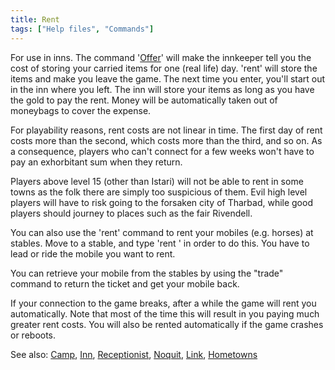 ```yaml
---
title: Rent
tags: ["Help files", "Commands"]
---
```

For use in inns. The command '[Offer](Offer "wikilink")' will make the
innkeeper tell you the cost of storing your carried items for one (real
life) day. 'rent' will store the items and make you leave the game. The
next time you enter, you'll start out in the inn where you left. The inn
will store your items as long as you have the gold to pay the rent.
Money will be automatically taken out of moneybags to cover the expense.

For playability reasons, rent costs are not linear in time. The first
day of rent costs more than the second, which costs more than the third,
and so on. As a consequence, players who can't connect for a few weeks
won't have to pay an exhorbitant sum when they return.

Players above level 15 (other than Istari) will not be able to rent in
some towns as the folk there are simply too suspicious of them. Evil
high level players will have to risk going to the forsaken city of
Tharbad, while good players should journey to places such as the fair
Rivendell.

You can also use the 'rent' command to rent your mobiles (e.g. horses)
at stables. Move to a stable, and type 'rent <pet>' in order to do this.
You have to lead or ride the mobile you want to rent.

You can retrieve your mobile from the stables by using the "trade"
command to return the ticket and get your mobile back.

If your connection to the game breaks, after a while the game will rent
you automatically. Note that most of the time this will result in you
paying much greater rent costs. You will also be rented automatically if
the game crashes or reboots.

See also: [Camp](Camp "wikilink"), [Inn](Inn "wikilink"),
[Receptionist](Receptionist "wikilink"), [Noquit](Noquit "wikilink"),
[Link](Link "wikilink"), [Hometowns](Hometowns "wikilink")
